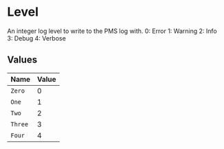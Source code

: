 # Level

An integer log level to write to the PMS log with.
0: Error
1: Warning
2: Info
3: Debug
4: Verbose



## Values

| Name    | Value   |
| ------- | ------- |
| `Zero`  | 0       |
| `One`   | 1       |
| `Two`   | 2       |
| `Three` | 3       |
| `Four`  | 4       |
